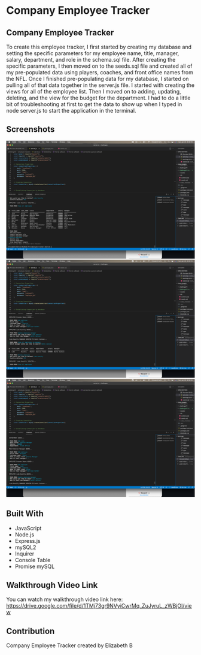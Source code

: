 # Company Employee Tracker

## Company Employee Tracker
To create this employee tracker, I first started by creating my database and setting the specific parameters for my employee name, title, manager, salary, department, and role in the schema.sql file. After creating the specific parameters, I then moved on to the seeds.sql file and created all of my pre-populated data using players, coaches, and front office names from the NFL. Once I finished pre-populating data for my database, I started on pulling all of that data together in the server.js file. I started with creating the views for all of the employee list. Then I moved on to adding, updating, deleting, and the view for the budget for the department. I had to do a little bit of troubleshooting at first to get the data to show up when I typed in node server.js to start the application in the terminal. 


## Screenshots
![Screenshot #1](https://github.com/ebeltz/company-employee-tracker/blob/main/Assets/screenshot1.png)
![Screenshot #2](https://github.com/ebeltz/company-employee-tracker/blob/main/Assets/screenshot2.png)
![Screenshot #3](https://github.com/ebeltz/company-employee-tracker/blob/main/Assets/screenshot3.png)

## Built With
* JavaScript
* Node.js
* Express.js
* mySQL2
* Inquirer
* Console Table
* Promise mySQL

## Walkthrough Video Link
You can watch my walkthrough video link here: https://drive.google.com/file/d/1TMj73gr9NVyiCwrMq_ZuJyruL_zWBjOl/view

## Contribution
Company Employee Tracker created by Elizabeth B
